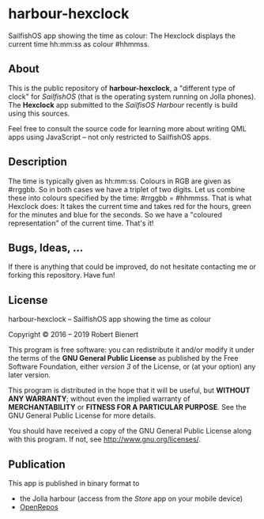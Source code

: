 # harbour-hexclock

SailfishOS app showing the time as colour:
The Hexclock displays the current time hh:mm:ss as colour #hhmmss.

## About

This is the public repository of **harbour-hexclock**, a "different type of clock" for *SailfishOS* (that is the operating system running on Jolla phones). The **Hexclock** app submitted to the *SailfisOS Harbour* recently is build using this sources.

Feel free to consult the source code for learning more about writing QML apps using JavaScript – not only restricted to SailfishOS apps.

## Description

The time is typically given as hh:mm:ss. Colours in RGB are given as #rrggbb. So in both cases we have a triplet of two digits. Let us combine these into colours specified by the time: #rrggbb = #hhmmss. That is what Hexclock does: It takes the current time and takes red for the hours, green for the minutes and blue for the seconds. So we have a "coloured representation" of the current time. That's it!

## Bugs, Ideas, …

If there is anything that could be improved, do not hesitate contacting me or forking this repository. Have fun!

## License

harbour-hexclock – SailfishOS app showing the time as colour

Copyright © 2016 – 2019 Robert Bienert

This program is free software: you can redistribute it and/or modify it under the terms of the **GNU General Public License** as published by the Free Software Foundation, either *version 3* of the License, or (at your option) any later version.

This program is distributed in the hope that it will be useful, but **WITHOUT ANY WARRANTY**; without even the implied warranty of **MERCHANTABILITY** or **FITNESS FOR A PARTICULAR PURPOSE**. See the GNU General Public License for more details.

You should have received a copy of the GNU General Public License along with this program. If not, see <http://www.gnu.org/licenses/>.

## Publication

This app is published in binary format to

 * the Jolla harbour (access from the *Store* app on your mobile device)
 * [OpenRepos](https://openrepos.net/content/robbbienert/iban-checker)
